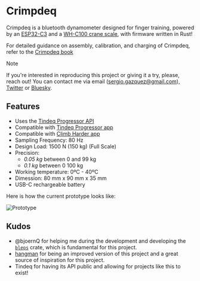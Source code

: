 # Crimpdeq

Crimpdeq is a bluetooth dynamometer designed for finger training, powered by an [ESP32-C3](https://github.com/esp-rs/esp-rust-board) and a [WH-C100 crane scale](https://www.amazon.es/dp/B08133JCM6), with firmware written in Rust!

For detailed guidance on assembly, calibration, and charging of Crimpdeq, refer to the [Crimpdeq book](https://sergiogasquez.github.io/crimpdeq/)

> [!NOTE]
> If you're interested in reproducing this project or giving it a try, please, reach out! You can contact me via email (sergio.gazquez@gmail.com), [Twitter](https://x.com/Sergio_Gasquez) or [Bluesky](https://bsky.app/profile/sergiogasquez.bsky.social).

## Features
- Uses the [Tindeq Progressor API](https://tindeq.com/progressor_api/)
- Compatible with [Tindeq Progressor app](https://play.google.com/store/apps/details?id=com.progressor&hl=es_419)
- Compatible with [Climb Harder app](https://play.google.com/store/apps/details?id=com.holdtight.climbharder&pcampaignid=web_share)
- Sampling Frequency: 80 Hz
- Design Load: 1500 N (150 kg) (Full Scale)
- Precision:
    - *0.05 kg* between 0 and 99 kg
    - *0.1 kg* between 0 100 kg
- Working temperature: 0ºC - 40ºC
- Dimession: 80 mm x 90 mm x 35 mm
- USB-C rechargeable battery

Here is how the current prototype looks like:

![Prototype](assets/prototype.png)

## Kudos
- @bjoernQ for helping me during the development and developing the [`bleps`](https://github.com/bjoernQ/bleps) crate, which is fundamental for this project.
- [hangman](https://github.com/kesyog/hangman) for being an improved version of this project and a great source of inspiration for this project.
- Tindeq for having its API public and allowing for projects like this to exist!
